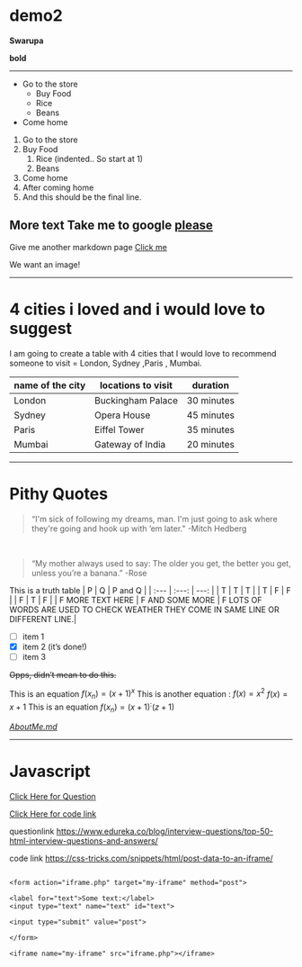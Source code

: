 # demo2
**Swarupa**

__bold__

---------------------------------------------------------------------------

* Go to the store
   * Buy Food
   * Rice
   * Beans
* Come home

1. Go to the store
2. Buy Food
   1. Rice (indented.. So start at 1)
   6. Beans
1. Come home
2. After coming home
3. And this should be the final line.



More text
Take me to google [please](https://www.google.com/)
--------------------------------------------------------------
Give me another markdown page [Click me](another.md)

We want an image! 

------------------
# 4 cities i  loved and i would love to suggest
I am going to create a table with 4 cities that I would love to recommend someone to visit = London, Sydney ,Paris , Mumbai.

|name of the city |locations to visit | duration|
|---|---|---|
|London|Buckingham Palace|30 minutes|
|Sydney|Opera House|45 minutes|
|Paris|Eiffel Tower|35 minutes|
|Mumbai|Gateway of India|20 minutes|

--------------------------------
# Pithy Quotes

> “I'm sick of following my dreams, man. I'm just going to ask where they're going and hook up with ’em later."  -Mitch Hedberg

<Br>

> “My mother always used to say: The older you get, the better you get, unless you’re a banana.”  -Rose


This is a truth table
| P | Q | P and Q |
| :--- | :---: | ---: |
| T | T | T |
| T | F | F |
| F | T | F |
| F MORE TEXT HERE | F AND SOME MORE | F LOTS OF WORDS ARE USED TO CHECK WEATHER 
THEY COME IN SAME LINE OR DIFFERENT LINE.|


- [ ] item 1
- [x] item 2 (it’s done!)
- [ ] item 3

~~Opps, didn’t mean to do this.~~

This is an equation $f(x_n) = (x+1)^x$
This is another equation :
$f(x) = x^2$
$f(x) = x+1$
This is an equation $f(x_n) = (x+1)^:(z+1)$



*[AboutMe.md](https://github.com/SwarupaJinne/demo2/blob/main/AboutMe.md)*
  
-------------------------
  
  # Javascript
> 

[Click Here for Question](https://www.edureka.co/blog/interview-questions/top-50-html-interview-questions-and-answers/)
  
[Click Here for code link](https://css-tricks.com/snippets/html/post-data-to-an-iframe/)
  
  questionlink   https://www.edureka.co/blog/interview-questions/top-50-html-interview-questions-and-answers/
  
  code link    https://css-tricks.com/snippets/html/post-data-to-an-iframe/
  
  ```
  
  <form action="iframe.php" target="my-iframe" method="post">
			
  <label for="text">Some text:</label>
  <input type="text" name="text" id="text">
			
  <input type="submit" value="post">
			
</form>
		
<iframe name="my-iframe" src="iframe.php"></iframe>
  
  
  

